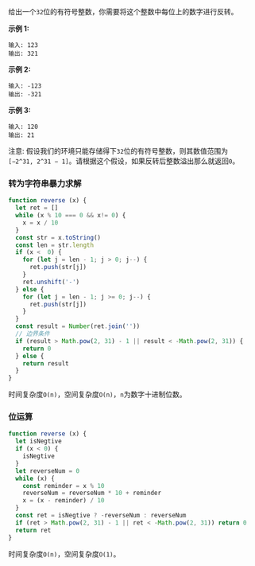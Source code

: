 给出一个`32`位的有符号整数，你需要将这个整数中每位上的数字进行反转。

**示例 1:**
```
输入: 123
输出: 321
```

**示例 2:**
```
输入: -123
输出: -321
```

**示例 3:**
```
输入: 120
输出: 21
```

注意: 假设我们的环境只能存储得下`32`位的有符号整数，则其数值范围为`[−2^31, 2^31 − 1]`。请根据这个假设，如果反转后整数溢出那么就返回`0`。

### 转为字符串暴力求解
```js
function reverse (x) {
  let ret = []
  while (x % 10 === 0 && x!= 0) {
    x = x / 10
  }
  const str = x.toString()
  const len = str.length
  if (x <  0) {
    for (let j = len - 1; j > 0; j--) {
      ret.push(str[j])
    }
    ret.unshift('-')
  } else {
    for (let j = len - 1; j >= 0; j--) {
      ret.push(str[j])
    }
  }
  const result = Number(ret.join(''))
  // 边界条件
  if (result > Math.pow(2, 31) - 1 || result < -Math.pow(2, 31)) {
    return 0
  } else {
    return result
  }
}
```

时间复杂度`O(n)`，空间复杂度`O(n)`，`n`为数字十进制位数。

### 位运算
```js
function reverse (x) {
  let isNegtive
  if (x < 0) {
    isNegtive
  }
  let reverseNum = 0
  while (x) {
    const reminder = x % 10
    reverseNum = reverseNum * 10 + reminder
    x = (x - reminder) / 10
  }
  const ret = isNegtive ? -reverseNum : reverseNum
  if (ret > Math.pow(2, 31) - 1 || ret < -Math.pow(2, 31)) return 0
  return ret
}
```

时间复杂度`O(n)`，空间复杂度`O(1)`。
